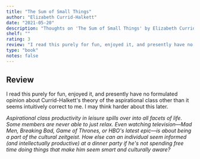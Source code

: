 ```yaml
---
title: "The Sum of Small Things"
author: "Elizabeth Currid-Halkett"
date: "2021-05-20"
description: "Thoughts on 'The Sum of Small Things' by Elizabeth Currid-Halkett."
shelf: ""
rating: 3
review: "I read this purely for fun, enjoyed it, and presently have no formulated opinion about Currid-Halkett's theory of the aspirational class other than it seems intuitively correct to me. I may think harder about this later.<br/><br/><i>Aspirational class productivity in leisure spills over into all facets of life. Some members are never able to just relax. Even watching television—Mad Men, Breaking Bad, Game of Thrones, or HBO's latest epic—is about being a part of the cultural zeitgeist. How else can an individual seem informed (and intellectually productive) at a dinner party if he's not spending free time doing things that make him seem smart and culturally aware?</i>"
type: "book"
notes: false
---
```


## Review

I read this purely for fun, enjoyed it, and presently have no formulated opinion about Currid-Halkett's theory of the aspirational class other than it seems intuitively correct to me. I may think harder about this later.

_Aspirational class productivity in leisure spills over into all facets of life. Some members are never able to just relax. Even watching television—Mad Men, Breaking Bad, Game of Thrones, or HBO's latest epic—is about being a part of the cultural zeitgeist. How else can an individual seem informed (and intellectually productive) at a dinner party if he's not spending free time doing things that make him seem smart and culturally aware?_
